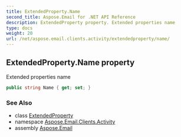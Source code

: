 ```yaml
---
title: ExtendedProperty.Name
second_title: Aspose.Email for .NET API Reference
description: ExtendedProperty property. Extended properties name
type: docs
weight: 20
url: /net/aspose.email.clients.activity/extendedproperty/name/
---
```

## ExtendedProperty.Name property

Extended properties name

```csharp
public string Name { get; set; }
```

### See Also

* class [ExtendedProperty](../)
* namespace [Aspose.Email.Clients.Activity](../../extendedproperty/)
* assembly [Aspose.Email](../../../)


